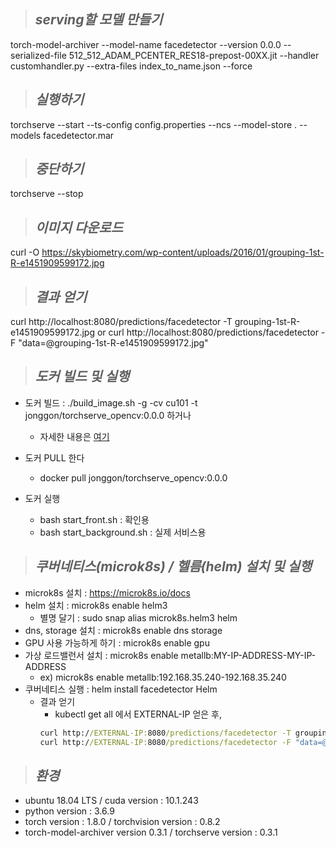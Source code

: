 >## ***serving할 모델 만들기***
torch-model-archiver --model-name facedetector --version 0.0.0 --serialized-file 512_512_ADAM_PCENTER_RES18-prepost-00XX.jit --handler customhandler.py --extra-files index_to_name.json --force

>## ***실행하기***
torchserve --start --ts-config config.properties --ncs --model-store . --models facedetector.mar

>## ***중단하기***
torchserve --stop

>## ***이미지 다운로드***
curl -O https://skybiometry.com/wp-content/uploads/2016/01/grouping-1st-R-e1451909599172.jpg

>## ***결과 얻기***
curl http://localhost:8080/predictions/facedetector -T grouping-1st-R-e1451909599172.jpg
or
curl http://localhost:8080/predictions/facedetector -F "data=@grouping-1st-R-e1451909599172.jpg"

>## ***도커 빌드 및 실행***
* 도커 빌드 : ./build_image.sh -g -cv cu101 -t jonggon/torchserve_opencv:0.0.0 하거나
  * 자세한 내용은 [여기](https://github.com/pytorch/serve/tree/master/docker)
* 도커 PULL 한다
  * docker pull jonggon/torchserve_opencv:0.0.0

* 도커 실행
  * bash start_front.sh : 확인용
  * bash start_background.sh : 실제 서비스용

>## ***쿠버네티스(microk8s) / 헬름(helm) 설치 및 실행***
* microk8s 설치 : https://microk8s.io/docs
* helm 설치 : microk8s enable helm3
  * 별명 달기 : sudo snap alias microk8s.helm3 helm
* dns, storage 설치 : microk8s enable dns storage
* GPU 사용 가능하게 하기 : microk8s enable gpu
* 가상 로드밸런서 설치 : microk8s enable metallb:MY-IP-ADDRESS-MY-IP-ADDRESS 
  * ex) microk8s enable metallb:192.168.35.240-192.168.35.240 
* 쿠버네티스 실행 : helm install facedetector Helm
  * 결과 얻기
    * kubectl get all 에서 EXTERNAL-IP 얻은 후,
    ```cmd
    curl http://EXTERNAL-IP:8080/predictions/facedetector -T grouping-1st-R-e1451909599172.jpg
    curl http://EXTERNAL-IP:8080/predictions/facedetector -F "data=@grouping-1st-R-e1451909599172.jpg"
    ```
    
>## ***환경***
* ubuntu 18.04 LTS / cuda version : 10.1.243
* python version : 3.6.9
* torch version : 1.8.0 / torchvision version : 0.8.2
* torch-model-archiver version  0.3.1 / torchserve version : 0.3.1

